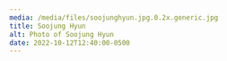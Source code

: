 ```yaml
---
media: /media/files/soojunghyun.jpg.0.2x.generic.jpg
title: Soojung Hyun
alt: Photo of Soojung Hyun
date: 2022-10-12T12:40:00-0500
---
```

